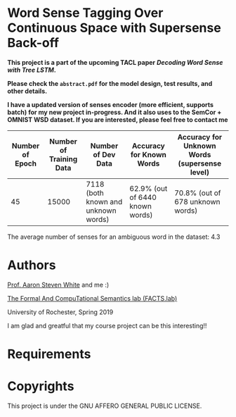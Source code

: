 # Word Sense Tagging Over Continuous Space with Supersense Back-off

**This project is a part of the upcoming TACL paper *Decoding Word Sense with Tree LSTM*.**

**Please check the `abstract.pdf` for the model design, test results, and other details.**

**I have a updated version of senses encoder (more efficient, supports batch) for my new project in-progress. And it also uses to the SemCor + OMNIST WSD dataset. If you are interested, please feel free to contact me**

|Number of Epoch|Number of Training Data|Number of Dev Data|Accuracy for Known Words|Accuracy for Unknown Words (supersense level)|
|---|---|---|---|---|
| 45  | 15000 | 7118 (both known and unknown words)  | 62.9% (out of 6440 known words)  | 70.8% (out of 678 unknown words)|

The average number of senses for an ambiguous word in the dataset: 4.3

# Authors

[Prof. Aaron Steven White](http://aaronstevenwhite.io/) and me :)

[The Formal And CompuTational Semantics lab (FACTS.lab)](http://factslab.io/)

University of Rochester, Spring 2019

I am glad and greatful that my course project can be this interesting!!

# Requirements

# Copyrights
This project is under the GNU AFFERO GENERAL PUBLIC LICENSE.

